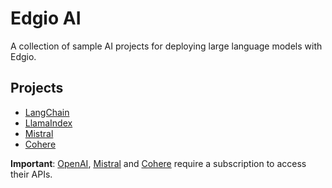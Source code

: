 # Edgio AI

A collection of sample AI projects for deploying large language models with Edgio.

## Projects

- [LangChain](/langchain/README.md)
- [LlamaIndex](/llamaindex/README.md)
- [Mistral](/mistral/README.md)
- [Cohere](/cohere/README.md)

**Important**: [OpenAI](https://help.openai.com/en/articles/4936850-where-do-i-find-my-api-key), [Mistral](https://docs.mistral.ai/#api-access) and [Cohere](https://docs.cohere.com/reference/about) require a subscription to access their APIs. 
